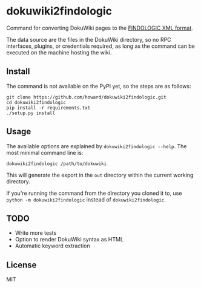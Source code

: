 # dokuwiki2findologic

Command for converting DokuWiki pages to the
[FINDOLOGIC XML format](https://github.com/findologic/xml-export).

The data source are the files in the DokuWiki directory, so no RPC
interfaces, plugins, or credentials required, as long as the command
can be executed on the machine hosting the wiki.

## Install

The command is not available on the PyPI yet, so the steps are as
follows:

```
git clone https://github.com/howard/dokuwiki2findologic.git
cd dokuwiki2findologic
pip install -r requirements.txt
./setup.py install
```

## Usage

The available options are explained by `dokuwiki2findologic --help`. The
most minimal command line is:

```
dokuwiki2findologic /path/to/dokuwiki
```

This will generate the export in the `out` directory within the current
working directory.

If you're running the command from the directory you cloned it to, use
`python -m dokuwiki2findologic` instead of `dokuwiki2findologic`.

## TODO

*   Write more tests
*   Option to render DokuWiki syntax as HTML
*   Automatic keyword extraction

## License

MIT